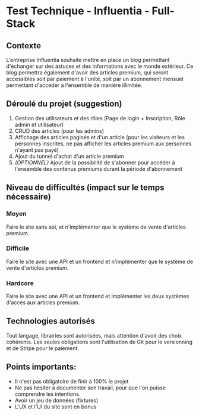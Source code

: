 # Test Technique - Influentia - Full-Stack

## Contexte

L'entreprise Influentia souhaite mettre en place un blog permettant d'échanger sur des astuces et des informations avec
le monde extérieur. Ce blog permettra également d'avoir des articles premium, qui seront accessibles soit par paiement à
l'unité, soit par un abonnement mensuel permettant d'accéder à l'ensemble de manière illimitée.

## Déroulé du projet (suggestion)

1. Gestion des utilisateurs et des rôles
   (Page de login + Inscription, Rôle admin et utilisateur)
2. CRUD des articles (pour les admins)
3. Affichage des articles paginés et d'un article
   (pour les visiteurs et les personnes inscrites, ne pas afficher les articles premium aux personnes n'ayant pas payé)
4. Ajout du tunnel d'achat d'un article premium
5. _(OPTIONNEL)_ Ajout de la possibilité de s'abonner pour accéder à l'ensemble des contenus premiums durant la période
   d'abonnement

## Niveau de difficultés (impact sur le temps nécessaire)

### Moyen

Faire le site sans api, et n'implémenter que le système de vente d'articles premium.

### Difficile

Faire le site avec une API et un frontend et n'implémenter que le système de vente d'articles premium.

### Hardcore

Faire le site avec une API et un frontend et implémenter les deux systèmes d'accès aux articles premium.

## Technologies autorisés

Tout langage, librairies sont autorisées, mais attention d'avoir des choix cohérents. Les seules obligations sont
l'utilisation de Git pour le versionning et de Stripe pour le paiement.

## Points importants:

- Il n'est pas obligatoire de finir à 100% le projet
- Ne pas hésiter à documenter son travail, pour que l'on puisse comprendre les intentions.
- Avoir un jeu de données (fixtures)
- L'UX et l'UI du site sont en bonus